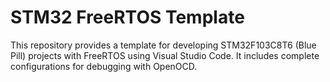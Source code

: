 # STM32 FreeRTOS Template

This repository provides a template for developing STM32F103C8T6 (Blue Pill) projects with FreeRTOS using Visual Studio Code. 
It includes complete configurations for debugging with OpenOCD.
